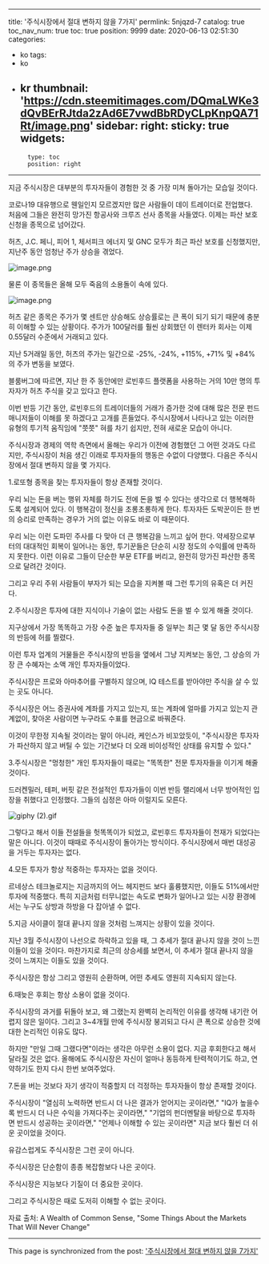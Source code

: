 
---
title: '주식시장에서 절대 변하지 않을 7가지'
permlink: 5njqzd-7
catalog: true
toc_nav_num: true
toc: true
position: 9999
date: 2020-06-13 02:51:30
categories:
- ko
tags:
- ko
- kr
thumbnail: 'https://cdn.steemitimages.com/DQmaLWKe3dQvBErRJtda2zAd6E7vwdBbRDyCLpKnpQA71Rt/image.png'
sidebar:
    right:
        sticky: true
widgets:
    -
        type: toc
        position: right
---


지금 주식시장은 대부분의 투자자들이 경험한 것 중 가장 미쳐 돌아가는 모습일 것이다. 

 

코로나19 대유행으로 웬일인지 모르겠지만 많은 사람들이 데이 트레이더로 전업했다. 처음에 그들은 완전히 망가진 항공사와 크루즈 선사 종목을 사들였다. 이제는 파산 보호 신청을 종목으로 넘어갔다.

 
 

허츠, J.C. 페니, 피어 1, 체서피크 에너지 및 GNC 모두가 최근 파산 보호를 신청했지만, 지난주 동안 엄청난 주가 상승을 겪었다.


![image.png](https://cdn.steemitimages.com/DQmaLWKe3dQvBErRJtda2zAd6E7vwdBbRDyCLpKnpQA71Rt/image.png)


 물론 이 종목들은 올해 모두 죽음의 소용돌이 속에 있다.

![image.png](https://cdn.steemitimages.com/DQmaYKfWn8SgLM2F3uF55snt6Tf6x9jV7ZeqKEqiMdnnnhe/image.png)

허츠 같은 종목은 주가가 몇 센트만 상승해도 상승률로는 큰 폭이 되기 되기 때문에 충분히 이해할 수 있는 상황이다. 주가가 100달러를 훨씬 상회했던 이 렌터카 회사는 이제 0.55달러 수준에서 거래되고 있다.

 

지난 5거래일 동안, 허츠의 주가는 일간으로 -25%, -24%, +115%, +71% 및 +84%의 주가 변동을 보였다.

 

블룸버그에 따르면, 지난 한 주 동안에만 로빈후드 플랫폼을 사용하는 거의 10만 명의 투자자가 허츠 주식을 갖고 있다고 한다.

이번 반등 기간 동안, 로빈후드의 트레이더들의 거래가 증가한 것에 대해 많은 전문 펀드 매니저들이 이해를 못 하겠다고 고개를 흔들었다. 주식시장에서 나타나고 있는 이러한 유형의 투기적 움직임에 "쯧쯧" 혀를 차기 쉽지만, 전혀 새로운 모습이 아니다.

 

주식시장과 경제의 역학 측면에서 올해는 우리가 이전에 경험했던 그 어떤 것과도 다르지만, 주식시장이 처음 생긴 이래로 투자자들의 행동은 수없이 다양했다. 다음은 주식시장에서 절대 변하지 않을 몇 가지다.

 

1.로또형 종목을 찾는 투자자들이 항상 존재할 것이다. 

우리 뇌는 돈을 버는 행위 자체를 하기도 전에 돈을 벌 수 있다는 생각으로 더 행복해하도록 설계되어 있다. 이 행복감이 정신을 초롱초롱하게 한다. 투자자든 도박꾼이든 한 번의 승리로 만족하는 경우가 거의 없는 이유도 바로 이 때문이다.

 

우리 뇌는 이런 도파민 주사를 다 맞아 더 큰 행복감을 느끼고 싶어 한다. 약세장으로부터의 대대적인 회복이 일어나는 동안, 투기꾼들은 단순히 시장 정도의 수익률에 만족하지 못한다. 이런 이유로 그들이 단순한 부문 ETF를 버리고, 완전히 망가진 파산한 종목으로 달려간 것이다.

 

그리고 우리 주위 사람들이 부자가 되는 모습을 지켜볼 때 그런 투기의 유혹은 더 커진다.

 

2.주식시장은 투자에 대한 지식이나 기술이 없는 사람도 돈을 벌 수 있게 해줄 것이다. 

지구상에서 가장 똑똑하고 가장 수준 높은 투자자들 중 일부는 최근 몇 달 동안 주식시장의 반등에 허를 찔렸다.

 

이런 투자 업계의 거물들은 주식시장의 반등을 옆에서 그냥 지켜보는 동안, 그 상승의 가장 큰 수혜자는 소액 개인 투자자들이었다. 

 

주식시장은 프로와 아마추어를 구별하지 않으며, IQ 테스트를 받아야만 주식을 살 수 있는 곳도 아니다.

 

주식시장은 어느 증권사에 계좌를 가지고 있는지, 또는 계좌에 얼마를 가지고 있는지 관계없이, 찾아온 사람이면 누구라도 수표를 현금으로 바꿔준다.

 

이것이 무한정 지속될 것이라는 말이 아니라, 케인스가 비꼬았듯이, "주식시장은 투자자가 파산하지 않고 버틸 수 있는 기간보다 더 오래 비이성적인 상태를 유지할 수 있다."

 

3.주식시장은 "멍청한" 개인 투자자들이 때로는 "똑똑한" 전문 투자자들을 이기게 해줄 것이다. 

드러켄밀러, 테퍼, 버핏 같은 전설적인 투자가들이 이번 반등 랠리에서 너무 방어적인 입장을 취했다고 인정했다. 그들의 심정은 아마 이럴지도 모른다.

 
![giphy (2).gif](https://cdn.steemitimages.com/DQmcx7BvEFDQnF4fz6gYo9bGV9UwARUqECbQ36Q5d6qqT6S/giphy%20(2).gif)

그렇다고 해서 이들 전설들을 헛똑똑이가 되었고, 로빈후드 투자자들이 천재가 되었다는 말은 아니다. 이것이 때때로 주식시장이 돌아가는 방식이다. 주식시장에서 매번 대성공을 거두는 투자자는 없다.

 

4.모든 투자가 항상 적중하는 투자자는 없을 것이다. 

르네상스 테크놀로지는 지금까지의 어느 헤지펀드 보다 훌륭했지만, 이들도 51%에서만 투자에 적중했다. 특히 지금처럼 터무니없는 속도로 변화가 일어나고 있는 시장 환경에서는 누구도 상방과 하방을 다 잡아낼 수 없다.

 

5.지금 사이클이 절대 끝나지 않을 것처럼 느껴지는 상황이 있을 것이다. 

지난 3월 주식시장이 나선으로 하락하고 있을 때, 그 추세가 절대 끝나지 않을 것이 느낀 이들이 있을 것이다. 마찬가지로 최근의 상승세를 보면서, 이 추세가 절대 끝나지 않을 것이 느껴지는 이들도 있을 것이다. 

 

주식시장은 항상 그리고 영원히 순환하며, 어떤 추세도 영원히 지속되지 않는다.

 

6.때늦은 후회는 항상 소용이 없을 것이다. 

주식시장의 과거를 뒤돌아 보고, 왜 그랬는지 완벽히 논리적인 이유를 생각해 내기란 어렵지 않은 일이다. 그리고 3~4개월 만에 주식시장 붕괴되고 다시 큰 폭으로 상승한 것에 대한 논리적인 이유도 많다. 

 

하지만 "만일 그때 그랬다면"이라는 생각은 아무런 소용이 없다. 지금 후회한다고 해서 달라질 것은 없다. 올해에도 주식시장은 자신이 얼마나 동등하게 탄력적이기도 하고, 연약하기도 한지 다시 한번 보여주었다.

 

7.돈을 버는 것보다 자기 생각이 적중할지 더 걱정하는 투자자들이 항상 존재할 것이다. 

주식시장이 "열심히 노력하면 반드시 더 나은 결과가 얻어지는 곳이라면," "IQ가 높을수록 반드시 더 나은 수익을 가져다주는 곳이라면," "기업의 펀더멘탈을 바탕으로 투자하면 반드시 성공하는 곳이라면," "언제나 이해할 수 있는 곳이라면" 지금 보다 훨씬 더 쉬운 곳이었을 것이다.

 

유감스럽게도 주식시장은 그런 곳이 아니다.

 

주식시장은 단순함이 종종 복잡함보다 나은 곳이다. 

 

주식시장은 지능보다 기질이 더 중요한 곳이다.

 

그리고 주식시장은 때로 도저히 이해할 수 없는 곳이다.

 

자료 출처: A Wealth of Common Sense, "Some Things About the Markets That Will Never Change"

- - -

This page is synchronized from the post: ['주식시장에서 절대 변하지 않을 7가지'](https://steemit.com/@pius.pius/5njqzd-7)
